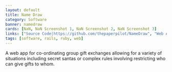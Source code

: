 ```yaml
---
layout: default
title: Name Draw
category: Software
banner: namedraw
cards: [NaN, NaN Screenshot 1, NaN Screenshot 2, NaN Screenshot 3]
links: ["Source Code|https://github.com/thepaperpilot/NameDraw", "Web App|https://namedraw.tech"]
tags: [software, rails, ruby, web]
---
```

A web app for co-ordinating group gift exchanges allowing for a variety of situations including secret santas or complex rules involving restricting who can give gifts to whom. 
